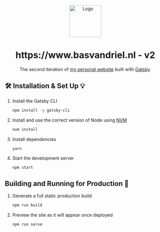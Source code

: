 <div align="center">
  <img alt="Logo" src="https://raw.githubusercontent.com/basvandriel/website/develop/src/images/logo_new.png" width="100" />
</div>
<h1 align="center">
  https://www.basvandriel.nl -  v2
</h1>
<p align="center">
  The second iteration of <a href="https://basvandriel.nl" target="_blank">my personal website</a> built with <a href="https://www.gatsbyjs.org/" target="_blank">Gatsby</a>.</a>
</p>

## 🛠 Installation & Set Up 💡

1. Install the Gatsby CLI

   ```sh
   npm install -g gatsby-cli
   ```

2. Install and use the correct version of Node using [NVM](https://github.com/nvm-sh/nvm)

   ```sh
   nvm install
   ```

3. Install dependencies

   ```sh
   yarn
   ```

4. Start the development server

   ```sh
   npm start
   ```

## Building and Running for Production 🚀

1. Generate a full static production build

   ```sh
   npm run build
   ```

1. Preview the site as it will appear once deployed

   ```sh
   npm run serve
   ```